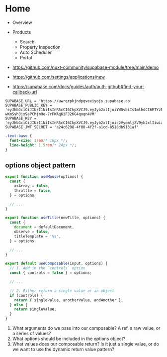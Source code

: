 # Home

- Overview
- Products
  - Search
  - Property Inspection
  - Auto Scheduler
  - Portal

- <https://github.com/nuxt-community/supabase-module/tree/main/demo>
- <https://github.com/settings/applications/new>
- <https://supabase.com/docs/guides/auth/auth-github#find-your-callback-url>


```env
SUPABASE_URL = 'https://uwrqrpkjndpqvexiyojs.supabase.co'
SUPABASE_PUBLIC_KEY = 'eyJhbGciOiJIUzI1NiIsInR5cCI6IkpXVCJ9.eyJyb2xlIjoiYW5vbiIsImlhdCI6MTYzNjIxNjY0MywiZXhwIjoxOTUxNzkyNjQzfQ.wR-wKmSyh3jx9aPCMjmHe-7rFWAq6iFJ2KG4qoqn4VM'
SUPABASE_KEY = 'eyJhbGciOiJIUzI1NiIsInR5cCI6IkpXVCJ9.eyJyb2xlIjoic2VydmljZV9yb2xlIiwiaWF0IjoxNjM2MjE2NjQzLCJleHAiOjE5NTE3OTI2NDN9.jmR3qCYoxiVkOOEQ37qru1vfXD519Aqvekwg51fp4qc'
SUPABASE_JWT_SECRET = 'a24c6298-4f00-4f2f-a1cd-8518db9131af'
```

```css
.text-base {
  font-size: 1rem/* 16px */;
  line-height: 1.5rem/* 24px */;
}
```

## options object pattern

```ts
export function useMouse(options) {
  const {
    asArray = false,
    throttle = false,
  } = options

  // ...
}
```

```ts
export function useTitle(newTitle, options) {
  const {
    document = defaultDocument,
    observe = false,
    titleTemplate = '%s',
  } = options

  // ...
}
```


```ts
export default useComposable(input, options) {
  // 1. Add in the `controls` option
  const { controls = false } = options;

  // ...

  // 2. Either return a single value or an object
  if (controls) {
    return { singleValue, anotherValue, andAnother };
  } else {
    return singleValue;
  }
}
```

1. What arguments do we pass into our composable? A ref, a raw value, or a series of values?
1. What options should be included in the options object?
1. What values does our composable return? Is it just a single value, or do we want to use the dynamic return value pattern?
